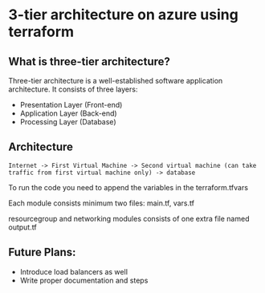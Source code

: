 # 3-tier architecture on azure using terraform

## What is three-tier architecture?
Three-tier architecture is a well-established software application architecture.
It consists of three layers:
- Presentation Layer (Front-end)
- Application Layer (Back-end)
- Processing Layer (Database)

## Architecture
    Internet -> First Virtual Machine -> Second virtual machine (can take traffic from first virtual machine only) -> database 

To run the code you need to append the variables in the terraform.tfvars

Each module consists minimum two files: main.tf, vars.tf

resourcegroup and networking modules consists of one extra file named output.tf

## Future Plans:
- Introduce load balancers as well
- Write proper documentation and steps